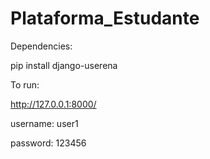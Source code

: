 Plataforma_Estudante
====================


Dependencies:

pip install django-userena



To run:

http://127.0.0.1:8000/


username: user1

password: 123456
